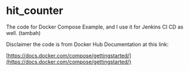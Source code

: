 # hit_counter
The code for Docker Compose Example, and I use it for Jenkins CI CD as well. (tambah)

Disclaimer the code is from Docker Hub Documentation at this link:

[https://docs.docker.com/compose/gettingstarted/](https://docs.docker.com/compose/gettingstarted/)
